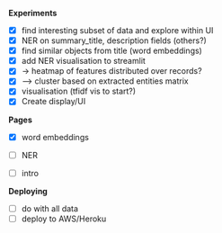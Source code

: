 **Experiments**
- [X] find interesting subset of data and explore within UI
- [X] NER on summary_title, description fields (others?)
- [X] find similar objects from title (word embeddings)
- [X] add NER visualisation to streamlit
- [X] -> heatmap of features distributed over records?
- [X] --> cluster based on extracted entities matrix
- [X] visualisation (tfidf vis to start?)
- [X] Create display/UI 

**Pages**
- [X] word embeddings
- [ ] NER
- [ ] intro 


**Deploying**
- [ ] do with all data
- [ ] deploy to AWS/Heroku